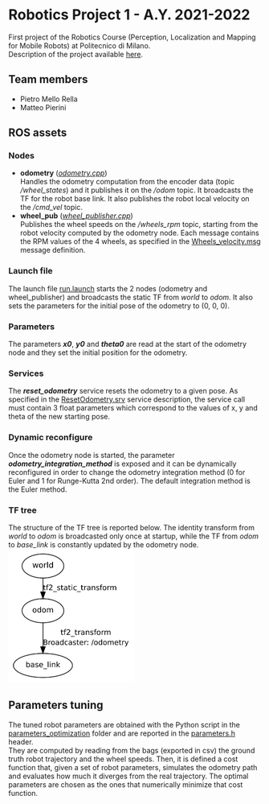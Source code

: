 # Robotics Project 1 - A.Y. 2021-2022
First project of the Robotics Course (Perception, Localization and Mapping for Mobile Robots) at Politecnico di Milano.  
Description of the project available [here](docs/Project1.pdf).

## Team members
- Pietro Mello Rella
- Matteo Pierini

## ROS assets
### Nodes
- **odometry** ([*odometry.cpp*](src/odometry.cpp))  
    Handles the odometry computation from the encoder data (topic */wheel_states*) and it publishes it on the */odom* topic. It broadcasts the TF for the robot base link. It also publishes the robot local velocity on the */cmd_vel* topic.
- **wheel_pub** ([*wheel_publisher.cpp*](src/wheel_publisher.cpp))  
    Publishes the wheel speeds on the */wheels_rpm* topic, starting from the robot velocity computed by the odometry node. Each message contains the RPM values of the 4 wheels, as specified in the [Wheels_velocity.msg](msg/Wheels_velocity.msg) message definition.

### Launch file
The launch file [run.launch](launch/run.launch) starts the 2 nodes (odometry and wheel_publisher) and broadcasts the static TF from *world* to *odom*. It also sets the parameters for the initial pose of the odometry to (0, 0, 0).

### Parameters
The parameters ***x0***, ***y0*** and ***theta0*** are read at the start of the odometry node and they set the initial position for the odometry.

### Services
The ***reset_odometry*** service resets the odometry to a given pose. As specified in the [ResetOdometry.srv](srv/ResetOdometry.srv) service description, the service call must contain 3 float parameters which correspond to the values of x, y and theta of the new starting pose.

### Dynamic reconfigure
Once the odometry node is started, the parameter ***odometry_integration_method*** is exposed and it can be dynamically reconfigured in order to change the odometry integration method (0 for Euler and 1 for Runge-Kutta 2nd order). The default integration method is the Euler method.

### TF tree
The structure of the TF tree is reported below. The identity transform from *world* to *odom* is broadcasted only once at startup, while the TF from *odom* to *base_link* is constantly updated by the odometry node.  
<img src="docs/tf_tree.svg" width="250"/>

## Parameters tuning
The tuned robot parameters are obtained with the Python script in the [parameters_optimization](parameters_optimization/) folder and are reported in the [parameters.h](src/parameters.h) header.  
They are computed by reading from the bags (exported in csv) the ground truth robot trajectory and the wheel speeds. Then, it is defined a cost function that, given a set of robot parameters, simulates the odometry path and evaluates how much it diverges from the real trajectory. The optimal parameters are chosen as the ones that numerically minimize that cost function.